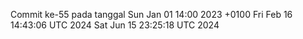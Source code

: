 Commit ke-55 pada tanggal Sun Jan 01 14:00 2023 +0100
Fri Feb 16 14:43:06 UTC 2024
Sat Jun 15 23:25:18 UTC 2024
